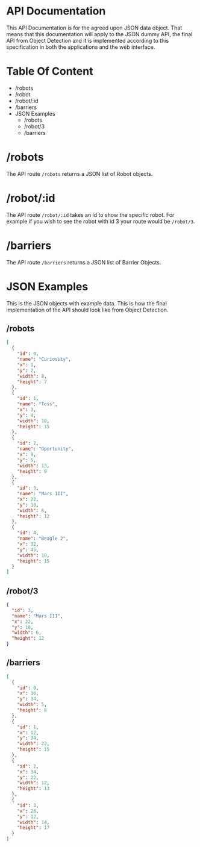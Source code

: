 # API Documentation

This API Documentation is for the agreed upon JSON data object.
That means that this documentation will apply to the JSON dummy API,
the final API from Object Detection and it is implemented according to
this specification in both the applications and the web interface.

# Table Of Content
* /robots
* /robot
* /robot/:id
* /barriers
* JSON Examples
    * /robots
    * /robot/3
    * /barriers

# /robots
The API route `/robots` returns a JSON list of Robot objects.

# /robot/:id
The API route `/robot/:id` takes an id to show the specific robot. For example
if you wish to see the robot with id 3 your route would be `/robot/3`.

# /barriers
The API route `/barriers` returns a JSON list of Barrier Objects.

# JSON Examples
This is the JSON objects with example data. This is how the final implementation
of the API should look like from Object Detection.
## /robots

```json
[
  {
    "id": 0,
    "name": "Curiosity",
    "x": 1,
    "y": 2,
    "width": 8,
    "height": 7
  },
  {
    "id": 1,
    "name": "Tess",
    "x": 3,
    "y": 4,
    "width": 10,
    "height": 15
  },
  {
    "id": 2,
    "name": "Oportunity",
    "x": 9,
    "y": 5,
    "width": 13,
    "height": 9
  },
  {
    "id": 3,
    "name": "Mars III",
    "x": 22,
    "y": 18,
    "width": 6,
    "height": 12
  },
  {
    "id": 4,
    "name": "Beagle 2",
    "x": 32,
    "y": 45,
    "width": 10,
    "height": 15
  }
]
```

## /robot/3

```json
{
  "id": 3,
  "name": "Mars III",
  "x": 22,
  "y": 18,
  "width": 6,
  "height": 12
}
```

## /barriers

```json
[
  {
    "id": 0,
    "x": 16,
    "y": 34,
    "width": 5,
    "height": 8
  },
  {
    "id": 1,
    "x": 12,
    "y": 34,
    "width": 22,
    "height": 15
  },
  {
    "id": 2,
    "x": 34,
    "y": 22,
    "width": 12,
    "height": 13
  },
  {
    "id": 3,
    "x": 26,
    "y": 12,
    "width": 14,
    "height": 17
  }
]
```
